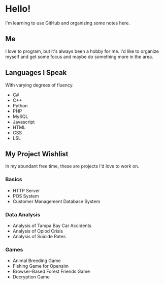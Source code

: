 # Hello!
I'm learning to use GitHub and organizing some notes here.
## Me
I love to program, but it's always been a hobby for me. I'd like to organize myself and get some focus and maybe do something more in the area.

## Languages I Speak
With varying degrees of fluency.
- C#
- C++
- Python
- PHP
- MySQL
- Javascript
- HTML
- CSS
- LSL
## My Project Wishlist

In my abundant free time, these are projects I'd love to work on.
### Basics
- HTTP Server
- POS System
- Customer Management Database System

### Data Analysis
- Analysis of Tampa Bay Car Accidents
- Analysis of Opiod Crisis
- Analysis of Suicide Rates
### Games
- Animal Breeding Game
- Fishing Game for Opensim
- Browser-Based Forest Friends Game
- Decryption Game